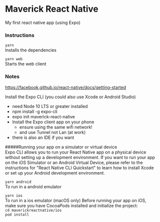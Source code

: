 # Maverick React Native

My first react native app (using Expo)

### Instructions

`yarn`<br />
Installs the dependencies

`yarn web`<br />
Starts the web client

### Notes

https://facebook.github.io/react-native/docs/getting-started

Install the Expo CLI (you could also use Xcode or Android Studio)
   - need Node 10 LTS or greater installed
   - npm install -g expo-cli
   - expo init maverick-react-native
   - Install the Expo client app on your phone
		- ensure using the same wifi network!
		- and use Tunnel not Lan (at work)
   - there is also an IDE if you want

#####Running your app on a simulator or virtual device<br/>
Expo CLI allows you to run your React Native app on a physical device without setting up a development environment. 
If you want to run your app on the iOS Simulator or an Android Virtual Device, please refer to the instructions 
for "React Native CLI Quickstart" to learn how to install Xcode or set up your Android development environment.

`yarn android`<br />
To run in a android emulator

`yarn ios`<br />
To run in a ios emulator (macOS only)
Before running your app on iOS, make sure you have CocoaPods installed and initialize the project:<br />
`cd maverickreactnative/ios`<br />
`pod install`
